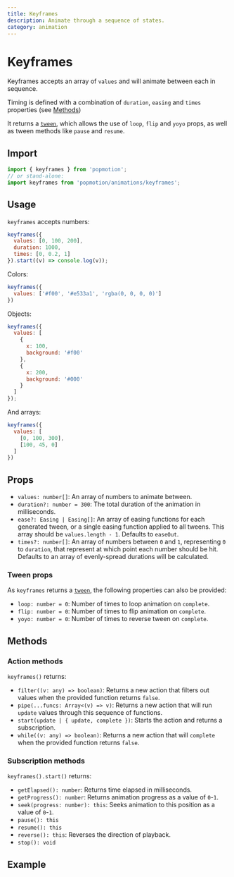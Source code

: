 ```yaml
---
title: Keyframes
description: Animate through a sequence of states.
category: animation
---
```


# Keyframes

Keyframes accepts an array of `values` and will animate between each in sequence.

Timing is defined with a combination of `duration`, `easing` and `times` properties (see [Methods](#methods))

It returns a [`tween`](/api/tween), which allows the use of `loop`, `flip` and `yoyo` props, as well as tween methods like `pause` and `resume`.

## Import

```javascript
import { keyframes } from 'popmotion';
// or stand-alone:
import keyframes from 'popmotion/animations/keyframes';
```

## Usage

`keyframes` accepts numbers:

```javascript
keyframes({
  values: [0, 100, 200],
  duration: 1000,
  times: [0, 0.2, 1]
}).start((v) => console.log(v));
```

Colors:

```javascript
keyframes({
  values: ['#f00', '#e533a1', 'rgba(0, 0, 0, 0)']
})
```

Objects:

```javascript
keyframes({
  values: [
    {
      x: 100,
      background: '#f00'
    },
    {
      x: 200,
      background: '#000'
    }
  ]
});
```

And arrays:

```javascript
keyframes({
  values: [
    [0, 100, 300],
    [100, 45, 0]
  ]
})
```

## Props

- `values: number[]`: An array of numbers to animate between.
- `duration?: number = 300`: The total duration of the animation in milliseconds.
- `ease?: Easing | Easing[]`: An array of easing functions for each generated tween, or a single easing function applied to all tweens. This array should be `values.length - 1`. Defaults to `easeOut`.
- `times?: number[]`: An array of numbers between `0` and `1`, representing `0` to `duration`, that represent at which point each number should be hit. Defaults to an array of evenly-spread durations will be calculated.

### Tween props

As `keyframes` returns a [`tween`](/api/tween), the following properties can also be provided:

- `loop: number = 0`: Number of times to loop animation on `complete`.
- `flip: number = 0`: Number of times to flip animation on `complete`.
- `yoyo: number = 0`: Number of times to reverse tween on `complete`.

## Methods

### Action methods

`keyframes()` returns:

- `filter((v: any) => boolean)`: Returns a new action that filters out values when the provided function returns `false`.
- `pipe(...funcs: Array<(v) => v)`: Returns a new action that will run `update` values through this sequence of functions.
- `start(update | { update, complete })`: Starts the action and returns a subscription.
- `while((v: any) => boolean)`: Returns a new action that will `complete` when the provided function returns `false`.


### Subscription methods

`keyframes().start()` returns:

- `getElapsed(): number`: Returns time elapsed in milliseconds.
- `getProgress(): number`: Returns animation progress as a value of `0`-`1`.
- `seek(progress: number): this`: Seeks animation to this position as a value of `0`-`1`.
- `pause(): this`
- `resume(): this`
- `reverse(): this`: Reverses the direction of playback. 
- `stop(): void`

## Example

<CodePen id="JOZGdp" />

